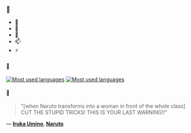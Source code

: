 ### 👋

- 🔭
- 🌱
- 💬
- 📫
- ⚡

#### 🧏

[![Most used languages](https://github-readme-stats-aynah.vercel.app/api/top-langs/?username=aynh&theme=solarized-dark&langs_count=6&layout=compact&hide_title=true)](https://github.com/anuraghazra/github-readme-stats#gh-dark-mode-only)
[![Most used languages](https://github-readme-stats-aynah.vercel.app/api/top-langs/?username=aynh&theme=solarized-light&langs_count=6&layout=compact&hide_title=true)](https://github.com/anuraghazra/github-readme-stats#gh-light-mode-only)

#### 💬

> "[when Naruto transforms into a woman in front of the whole class] CUT THE STUPID TRICKS! THIS IS YOUR LAST WARNING!!"

&mdash; [**Iruka Umino**](https://myanimelist.net/character.php?q=Iruka%20Umino&cat=character), [**Naruto**](https://myanimelist.net/search/all?q=Naruto&cat=all)
